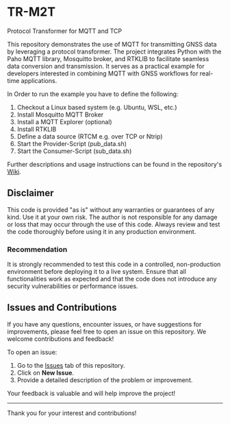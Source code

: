 # TR-M2T

Protocol Transformer for MQTT and TCP

This repository demonstrates the use of MQTT for transmitting GNSS data by leveraging a protocol transformer. The project integrates Python with the Paho MQTT library, Mosquitto broker, and RTKLIB to facilitate seamless data conversion and transmission. It serves as a practical example for developers interested in combining MQTT with GNSS workflows for real-time applications.

In Order to run the example you have to define the following:

1. Checkout a Linux based system (e.g. Ubuntu, WSL, etc.)
2. Install Mosquitto MQTT Broker
3. Install a MQTT Explorer (optional)
4. Install RTKLIB
5. Define a data source (RTCM e.g. over TCP or Ntrip)
6. Start the Provider-Script (pub_data.sh)
7. Start the Consumer-Script (sub_data.sh)

Further descriptions and usage instructions can be found in the repository's [Wiki](https://github.com/a5bru/TR-M2T/wiki).

## Disclaimer

This code is provided "as is" without any warranties or guarantees of any kind. Use it at your own risk. The author is not responsible for any damage or loss that may occur through the use of this code. Always review and test the code thoroughly before using it in any production environment.

### Recommendation

It is strongly recommended to test this code in a controlled, non-production environment before deploying it to a live system. Ensure that all functionalities work as expected and that the code does not introduce any security vulnerabilities or performance issues.


## Issues and Contributions

If you have any questions, encounter issues, or have suggestions for improvements, please feel free to open an issue on this repository. We welcome contributions and feedback!

To open an issue:
1. Go to the [Issues](https://github.com/a5bru/TR-M2T/issues) tab of this repository.
2. Click on **New Issue**.
3. Provide a detailed description of the problem or improvement.

Your feedback is valuable and will help improve the project!

---

Thank you for your interest and contributions!
